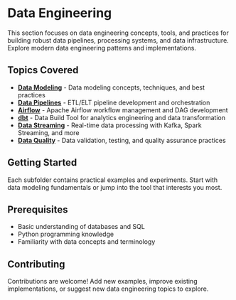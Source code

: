 # Data Engineering

This section focuses on data engineering concepts, tools, and practices for building robust data pipelines, processing systems, and data infrastructure. Explore modern data engineering patterns and implementations.

## Topics Covered

- **[Data Modeling](data_modeling/)** - Data modeling concepts, techniques, and best practices
- **[Data Pipelines](data_pipelines/)** - ETL/ELT pipeline development and orchestration
- **[Airflow](airflow/)** - Apache Airflow workflow management and DAG development
- **[dbt](dbt/)** - Data Build Tool for analytics engineering and data transformation
- **[Data Streaming](data_streaming/)** - Real-time data processing with Kafka, Spark Streaming, and more
- **[Data Quality](data_quality/)** - Data validation, testing, and quality assurance practices

## Getting Started

Each subfolder contains practical examples and experiments. Start with data modeling fundamentals or jump into the tool that interests you most.

## Prerequisites

- Basic understanding of databases and SQL
- Python programming knowledge
- Familiarity with data concepts and terminology

## Contributing

Contributions are welcome! Add new examples, improve existing implementations, or suggest new data engineering topics to explore.
